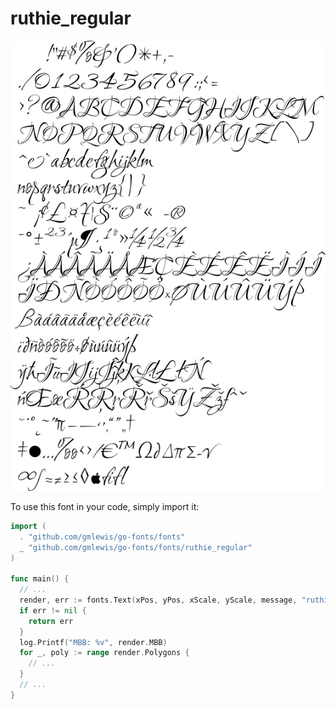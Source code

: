 # ruthie_regular

![ruthie_regular](ruthie_regular.png)

To use this font in your code, simply import it:

```go
import (
  . "github.com/gmlewis/go-fonts/fonts"
  _ "github.com/gmlewis/go-fonts/fonts/ruthie_regular"
)

func main() {
  // ...
  render, err := fonts.Text(xPos, yPos, xScale, yScale, message, "ruthie_regular", Center)
  if err != nil {
    return err
  }
  log.Printf("MBB: %v", render.MBB)
  for _, poly := range render.Polygons {
    // ...
  }
  // ...
}
```
